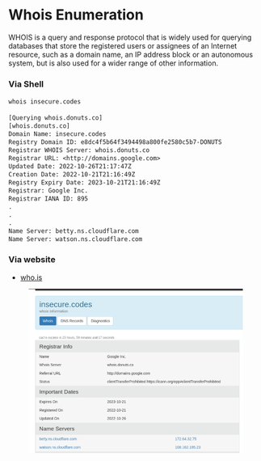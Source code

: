# Whois Enumeration



WHOIS is a query and response protocol that is widely used for querying databases that store the registered users or assignees of an Internet resource, such as a domain name, an IP address block or an autonomous system, but is also used for a wider range of other information.

### Via Shell

```
whois insecure.codes

[Querying whois.donuts.co]
[whois.donuts.co]
Domain Name: insecure.codes
Registry Domain ID: e8dc4f5b64f3494498a800fe2580c5b7-DONUTS
Registrar WHOIS Server: whois.donuts.co
Registrar URL: <http://domains.google.com>
Updated Date: 2022-10-26T21:17:47Z
Creation Date: 2022-10-21T21:16:49Z
Registry Expiry Date: 2023-10-21T21:16:49Z
Registrar: Google Inc.
Registrar IANA ID: 895
.
.
.
Name Server: betty.ns.cloudflare.com
Name Server: watson.ns.cloudflare.com
```

### Via website

* [who.is](https://who.is/)

<figure><img src="../../../.gitbook/assets/image (8) (1).png" alt=""><figcaption></figcaption></figure>
